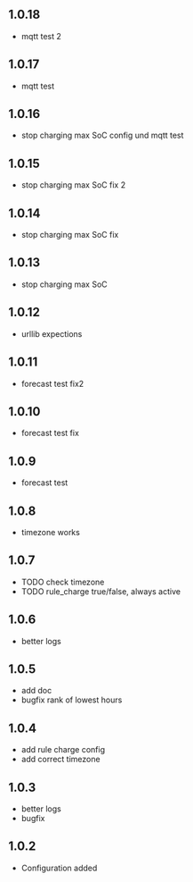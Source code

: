 ## 1.0.18
- mqtt test 2
## 1.0.17
- mqtt test
## 1.0.16
- stop charging max SoC config und mqtt test
## 1.0.15
- stop charging max SoC fix 2
## 1.0.14
- stop charging max SoC fix
## 1.0.13
- stop charging max SoC
## 1.0.12
- urllib expections
## 1.0.11
- forecast test fix2
## 1.0.10
- forecast test fix
## 1.0.9
- forecast test
## 1.0.8
- timezone works
## 1.0.7
- TODO check timezone
- TODO rule_charge true/false, always active
## 1.0.6
- better logs
## 1.0.5
- add doc
- bugfix rank of lowest hours
## 1.0.4
- add rule charge config
- add correct timezone
## 1.0.3
- better logs
- bugfix
## 1.0.2
- Configuration added